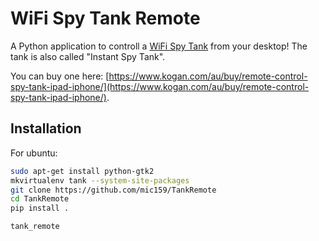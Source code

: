 WiFi Spy Tank Remote
====================

A Python application to controll a [WiFi Spy Tank](https://www.kogan.com/au/buy/remote-control-spy-tank-ipad-iphone/) from your desktop!
The tank is also called "Instant Spy Tank".

You can buy one here: [https://www.kogan.com/au/buy/remote-control-spy-tank-ipad-iphone/](https://www.kogan.com/au/buy/remote-control-spy-tank-ipad-iphone/).

Installation
------------

For ubuntu:
```bash
sudo apt-get install python-gtk2
mkvirtualenv tank --system-site-packages
git clone https://github.com/mic159/TankRemote
cd TankRemote
pip install .

tank_remote
```
